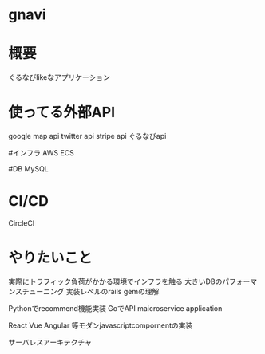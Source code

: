 # gnavi

# 概要
ぐるなびlikeなアプリケーション

# 使ってる外部API
google map api
twitter api
stripe api
ぐるなびapi

#インフラ
AWS ECS

#DB
MySQL

# CI/CD
CircleCI

# やりたいこと
実際にトラフィック負荷がかかる環境でインフラを触る
大きいDBのパフォーマンスチューニング
実装レベルのrails gemの理解

Pythonでrecommend機能実装
GoでAPI maicroservice application

React Vue Angular 等モダンjavascriptcompornentの実装

サーバレスアーキテクチャ
